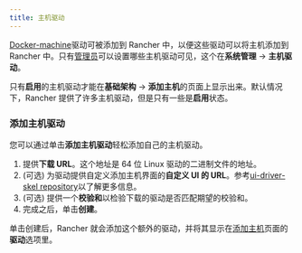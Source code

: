 ```yaml
---
title: 主机驱动
---
```


[Docker-machine](https://docs.docker.com/machine/)驱动可被添加到 Rancher 中，以便这些驱动可以将主机添加到 Rancher 中。只有[管理员](/docs/rancher1/configurations/environments/access-control/#管理员)可以设置哪些主机驱动可见，这个在**系统管理** -> **主机驱动**。

只有**启用**的主机驱动才能在**基础架构** -> **添加主机**的页面上显示出来。默认情况下，Rancher 提供了许多主机驱动，但是只有一些是**启用**状态。

### 添加主机驱动

您可以通过单击**添加主机驱动**轻松添加自己的主机驱动。

1. 提供**下载 URL**。这个地址是 64 位 Linux 驱动的二进制文件的地址。
2. (可选) 为驱动提供自定义添加主机界面的**自定义 UI 的 URL**。参考[ui-driver-skel repository](https://github.com/rancher/ui-driver-skel)以了解更多信息。
3. (可选) 提供一个**校验和**以检验下载的驱动是否匹配期望的校验和。
4. 完成之后，单击**创建**。

单击创建后，Rancher 就会添加这个额外的驱动，并将其显示在[添加主机](/docs/rancher1/infrastructure/hosts/other/)页面的**驱动**选项里。

